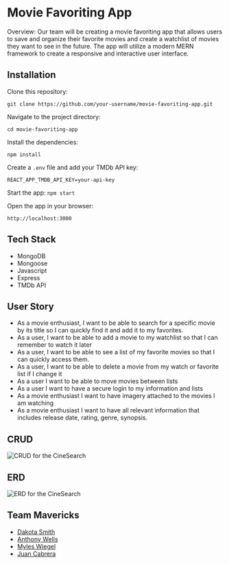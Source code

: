 
# Movie Favoriting App

Overview: Our team will be creating a movie favoriting app that allows users to save and organize their favorite movies and create a watchlist of movies they want to see in the future. The app will utilize a modern MERN framework to create a responsive and interactive user interface.

## Installation

Clone this repository: 

```git clone https://github.com/your-username/movie-favoriting-app.git```

Navigate to the project directory: 

```cd movie-favoriting-app```

Install the dependencies: 

```npm install```

Create a ```.env``` file and add your TMDb API key: 

```REACT_APP_TMDB_API_KEY=your-api-key```

Start the app: ```npm start```

Open the app in your browser:

 ```http://localhost:3000```

## Tech Stack

 - MongoDB
 - Mongoose
 - Javascript
 - Express
 - TMDb API

 ## User Story

- As a movie enthusiast, I want to be able to search for a specific movie by its title so I can quickly find it and add it to my favorites.
- As a user, I want to be able to add a movie to my watchlist so that I can remember to watch it later
- As a user, I want to be able to see a list of my favorite movies so that I can quickly access them.
- As a user, I want to be able to delete a movie from my watch or favorite list if I change it
- As a user I want to be able to move movies between lists
- As a user I want to have a secure login to my information and lists
- As a movie enthusiast I want to have imagery attached to the movies I am watching
- As a movie enthusiast I want to have all relevant information that includes release date, rating, genre, synopsis.

## CRUD

![CRUD for the CineSearch](assets/crud.png)

## ERD

![ERD for the CineSearch](assets/ERD.png)

## Team Mavericks

 - [Dakota Smith](https://github.com/Dxk0ta)
 - [Anthony Wells](https://github.com/awellsbiz)
 - [Myles Wiegel](https://github.com/mylesw27)
 - [Juan Cabrera](https://github.com/juanedcabrera)

